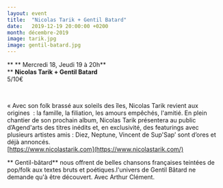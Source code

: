 ```yaml
---
layout: event
title:  "Nicolas Tarik + Gentil Batard"
date:   2019-12-19 20:00:00 +0200
month: décembre-2019
image: tarik.jpg
image: gentil-batard.jpg
---
```


**
**
Mercredi 18, Jeudi 19 à 20h**  
** **Nicolas Tarik + Gentil Batard**<br /> 5/10€

 

« Avec son folk brassé aux soleils des îles, Nicolas Tarik revient aux origines  : la famille, la filiation, les amours empêchés, l'amitié. En plein chantier de son prochain album, Nicolas Tarik présentera au public d’Agend'arts des titres inédits et, en exclusivité, des featurings avec plusieurs artistes amis : Diez, Neptune, Vincent de Sup'Sap’ sont d’ores et déjà annoncés.  
[https://www.nicolastarik.com](https://www.nicolastarik.com/)  



**
Gentil-bâtard** nous offrent de belles chansons françaises teintées de pop/folk aux textes bruts et poétiques.l'univers de Gentil Bâtard ne demande qu'à être découvert. Avec Arthur Clément.